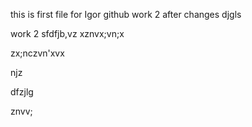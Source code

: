 this is first file for Igor github work 2 after changes djgls

work 2
sfdfjb,vz
xznvx;vn;x


zx;nczvn'xvx

njz

dfzjlg

znvv;
